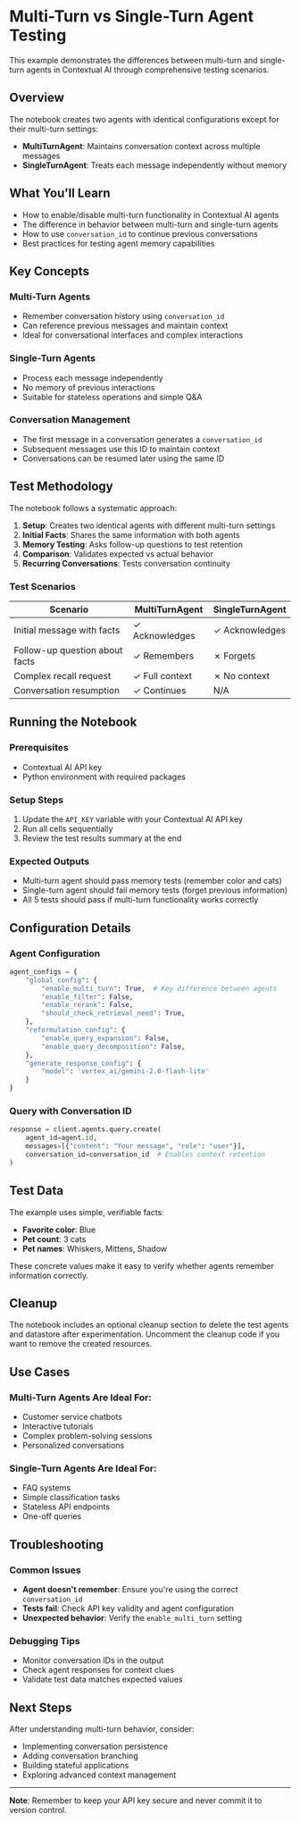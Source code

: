 # Multi-Turn vs Single-Turn Agent Testing

This example demonstrates the differences between multi-turn and single-turn agents in Contextual AI through comprehensive testing scenarios.

## Overview

The notebook creates two agents with identical configurations except for their multi-turn settings:
- **MultiTurnAgent**: Maintains conversation context across multiple messages
- **SingleTurnAgent**: Treats each message independently without memory

## What You'll Learn

- How to enable/disable multi-turn functionality in Contextual AI agents
- The difference in behavior between multi-turn and single-turn agents
- How to use `conversation_id` to continue previous conversations
- Best practices for testing agent memory capabilities

## Key Concepts

### Multi-Turn Agents
- Remember conversation history using `conversation_id`
- Can reference previous messages and maintain context
- Ideal for conversational interfaces and complex interactions

### Single-Turn Agents
- Process each message independently
- No memory of previous interactions
- Suitable for stateless operations and simple Q&A

### Conversation Management
- The first message in a conversation generates a `conversation_id`
- Subsequent messages use this ID to maintain context
- Conversations can be resumed later using the same ID

## Test Methodology

The notebook follows a systematic approach:

1. **Setup**: Creates two identical agents with different multi-turn settings
2. **Initial Facts**: Shares the same information with both agents
3. **Memory Testing**: Asks follow-up questions to test retention
4. **Comparison**: Validates expected vs actual behavior
5. **Recurring Conversations**: Tests conversation continuity

### Test Scenarios

| Scenario | MultiTurnAgent | SingleTurnAgent |
|----------|----------------|-----------------|
| Initial message with facts | ✓ Acknowledges | ✓ Acknowledges |
| Follow-up question about facts | ✓ Remembers | ✗ Forgets |
| Complex recall request | ✓ Full context | ✗ No context |
| Conversation resumption | ✓ Continues | N/A |

## Running the Notebook

### Prerequisites
- Contextual AI API key
- Python environment with required packages

### Setup Steps
1. Update the `API_KEY` variable with your Contextual AI API key
2. Run all cells sequentially
3. Review the test results summary at the end

### Expected Outputs
- Multi-turn agent should pass memory tests (remember color and cats)
- Single-turn agent should fail memory tests (forget previous information)
- All 5 tests should pass if multi-turn functionality works correctly

## Configuration Details

### Agent Configuration
```python
agent_configs = {
    "global_config": {
        "enable_multi_turn": True,  # Key difference between agents
        "enable_filter": False,
        "enable_rerank": False,
        "should_check_retrieval_need": True,
    },
    "reformulation_config": {
        "enable_query_expansion": False,
        "enable_query_decomposition": False,
    },
    "generate_response_config": {
        "model": 'vertex_ai/gemini-2.0-flash-lite'
    }
}
```

### Query with Conversation ID
```python
response = client.agents.query.create(
    agent_id=agent.id,
    messages=[{"content": "Your message", "role": "user"}],
    conversation_id=conversation_id  # Enables context retention
)
```

## Test Data

The example uses simple, verifiable facts:
- **Favorite color**: Blue
- **Pet count**: 3 cats
- **Pet names**: Whiskers, Mittens, Shadow

These concrete values make it easy to verify whether agents remember information correctly.

## Cleanup

The notebook includes an optional cleanup section to delete the test agents and datastore after experimentation. Uncomment the cleanup code if you want to remove the created resources.

## Use Cases

### Multi-Turn Agents Are Ideal For:
- Customer service chatbots
- Interactive tutorials
- Complex problem-solving sessions
- Personalized conversations

### Single-Turn Agents Are Ideal For:
- FAQ systems
- Simple classification tasks
- Stateless API endpoints
- One-off queries

## Troubleshooting

### Common Issues
- **Agent doesn't remember**: Ensure you're using the correct `conversation_id`
- **Tests fail**: Check API key validity and agent configuration
- **Unexpected behavior**: Verify the `enable_multi_turn` setting

### Debugging Tips
- Monitor conversation IDs in the output
- Check agent responses for context clues
- Validate test data matches expected values

## Next Steps

After understanding multi-turn behavior, consider:
- Implementing conversation persistence
- Adding conversation branching
- Building stateful applications
- Exploring advanced context management

---

**Note**: Remember to keep your API key secure and never commit it to version control.